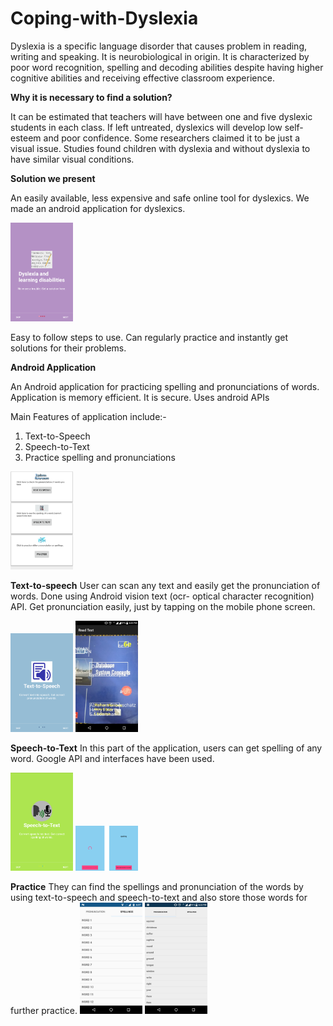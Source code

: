 # Coping-with-Dyslexia

Dyslexia is a specific language disorder that causes problem in reading, writing and speaking. It is neurobiological in origin. It is characterized by poor word recognition, spelling and decoding abilities despite having higher cognitive abilities and receiving effective classroom experience.

**Why it is necessary to find a solution?**

It can be estimated that teachers will have between one and five dyslexic students in each class. If left untreated, dyslexics will develop low self-esteem and poor confidence.
Some researchers claimed it to be just a visual issue. Studies found children with dyslexia and without dyslexia to have
similar visual conditions.

**Solution we present**

An easily available, less expensive and safe online tool for dyslexics.
We made an android application for dyslexics.

<img src="https://github.com/Isha-git/Coping-with-Dyslexia/blob/master/Images/StartPage.png" width="100">

Easy to follow steps to use.
Can regularly practice and instantly get solutions for their problems.

**Android Application**

An Android application for practicing spelling and pronunciations of words.
Application is memory efficient.
It is secure.
Uses android APIs

Main Features of application include:-
1) Text-to-Speech
2) Speech-to-Text
3) Practice spelling and pronunciations

<img src="https://github.com/Isha-git/Coping-with-Dyslexia/blob/master/Images/HomePage.png" width="100">

**Text-to-speech**
User can scan any text and easily get the pronunciation of words.
Done using Android vision text (ocr- optical character recognition) API.
Get pronunciation easily, just by tapping on the mobile phone screen.

<img src="https://github.com/Isha-git/Coping-with-Dyslexia/blob/master/Images/TextToSpeech.png" width="100">
<img src="https://github.com/Isha-git/Coping-with-Dyslexia/blob/master/Images/TextToSpeechExample.jpeg" width="100">

**Speech-to-Text**
In this part of the application, users can get spelling of any word.
Google API and interfaces have been used.

<img src="https://github.com/Isha-git/Coping-with-Dyslexia/blob/master/Images/SpeechToText.png" width="100">
<img src="https://github.com/Isha-git/Coping-with-Dyslexia/blob/master/Images/SpeechToTextExample.png" width="100">

**Practice**
They can find the spellings and pronunciation of the words by using text-to-speech and speech-to-text and also store those words for further practice.
<img src="https://github.com/Isha-git/Coping-with-Dyslexia/blob/master/Images/PracticeSpelling.jpeg" width="100">
<img src="https://github.com/Isha-git/Coping-with-Dyslexia/blob/master/Images/PracticePronunciation.jpeg" width="100">
